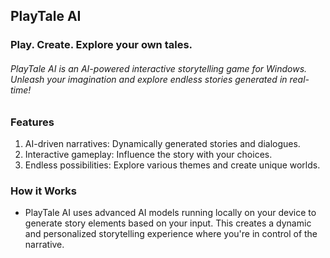 ## PlayTale AI
### Play. Create. Explore your own tales.

###### PlayTale AI is an AI-powered interactive storytelling game for Windows. Unleash your imagination and explore endless stories generated in real-time!

### Features
1. AI-driven narratives: Dynamically generated stories and dialogues.
2. Interactive gameplay: Influence the story with your choices.
3. Endless possibilities: Explore various themes and create unique worlds.

### How it Works
- PlayTale AI uses advanced AI models running locally on your device to generate story elements based on your input. This creates a dynamic and personalized storytelling experience where you're in control of the narrative.
